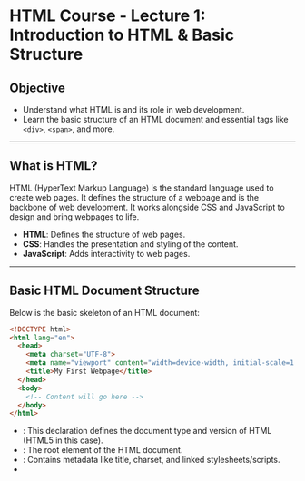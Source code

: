 # HTML Course - Lecture 1: Introduction to HTML & Basic Structure

## Objective
- Understand what HTML is and its role in web development.
- Learn the basic structure of an HTML document and essential tags like `<div>`, `<span>`, and more.

---

## What is HTML?

HTML (HyperText Markup Language) is the standard language used to create web pages. It defines the structure of a webpage and is the backbone of web development. It works alongside CSS and JavaScript to design and bring webpages to life.

- **HTML**: Defines the structure of web pages.
- **CSS**: Handles the presentation and styling of the content.
- **JavaScript**: Adds interactivity to web pages.

---

## Basic HTML Document Structure

Below is the basic skeleton of an HTML document:

```html
<!DOCTYPE html>
<html lang="en">
  <head>
    <meta charset="UTF-8">
    <meta name="viewport" content="width=device-width, initial-scale=1.0">
    <title>My First Webpage</title>
  </head>
  <body>
    <!-- Content will go here -->
  </body>
</html>
```

- **<!DOCTYPE html>**: This declaration defines the document type and version of HTML (HTML5 in this case).
- **<html>**: The root element of the HTML document.
- **<head>**: Contains metadata like title, charset, and linked stylesheets/scripts.
- **<title>**: Defines the title of the document, visible in the browser tab.
- **<body>**: Contains the visible content of the webpage.

## Essential HTML Tags

1. ### Headings

Headings are used to define different levels of headings on a webpage.

```html
<h1>This is a Heading 1</h1>
<h2>This is a Heading 2</h2>
```
- **<h1>**: is the largest heading, <h6> is the smallest.

2. ### Paragraphs

Paragraphs are defined with the <p> tag.

```html
<p>This is a paragraph of text.</p>
```


3. ### Bold and Italics

You can emphasize text using the <strong> and <em> tags.

```html
<strong>This is bold text</strong>
<em>This is italic text</em>
```



4. ### Line Break and Horizontal Rule

To insert a line break or a horizontal rule:

```html
<p>This is a line of text.<br>This is on a new line.</p>
<hr>
```



## Containers: <div> and <span>

**<div>** : Block-level Container

The <div> element is used to group HTML elements together. It acts as a block-level container that helps in organizing content.

```html
<div>
  <h1>My Title</h1>
  <p>This is some text inside a div.</p>
</div>
```


**<span>** : Inline-level Container

The <div> element is used to group HTML elements together. It acts as a block-level container that helps in organizing content.

```html
<p>This is a <span style="color: red;">highlighted</span> word.</p>
```

## Practice Assignment

Create a simple web page with the following elements:

1. Use <div> to structure your content.
2. Include a heading (<h1>), a paragraph (<p>), and some emphasized text (<strong>, <em>).
3. Use <span> to style part of a sentence differently.

```html
<!DOCTYPE html>
<html lang="en">
<head>
    <meta charset="UTF-8">
    <meta name="viewport" content="width=device-width, initial-scale=1.0">
    <title>Practice Page</title>
</head>
<body>

    <div>
        <h1>Welcome to My Web Page</h1>
        <p>This is a paragraph of text that includes <span style="color: blue;">inline styling</span> using the span tag.</p>
        <strong>This text is bold</strong> and <em>this text is italic</em>.
    </div>

</body>
</html>
```
